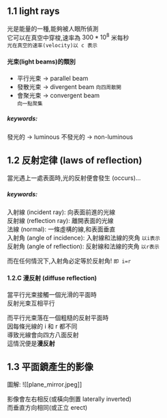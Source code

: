 ## 1.1 light rays
光是能量的一種,能夠被人眼所偵測  
它可以在真空中穿梭,速率為 $300*10^8$ 米每秒  
    `光在真空的速率(velocity)以 c 表示 `


#### 光束(light beams)的類別
- 平行光束 -> parallel beam  
- 發散光束 -> divergent beam
    `向四周散開`
- 會聚光束 -> convergent beam  
    `向一點聚集`

##### keywords:
  發光的 -> luminous
  不發光的 -> non-luminous

## 1.2 反射定律 (laws of reflection)
當光遇上一處表面時,光的反射便會發生 (occurs)...  

##### keywords:
  入射線 (incident ray): 向表面前進的光線  
  反射線 (reflection ray): 離開表面的光線  
  法線 (normal): 一條虛構的線,和表面垂直  
  入射角 (angle of incidence): 入射線和法線的夾角 `以i表示`   
  反射角 (angle of reflection): 反射線和法線的夾角 `以r表示`   

而在任何情況下,入射角必定等於反射角!  `即 i=r`  

#### 1.2.C 漫反射 (diffuse reflection)
當平行光束接觸一個光滑的平面時  
反射光束互相平行

而平行光束落在一個粗糙的反射平面時  
因每條光線的 i 和 r 都不同  
導致光線會向四方八面反射  
這情況便是**漫反射**  

## 1.3 平面鏡產生的影像  
圖解: 
![[plane_mirror.jpeg]]

影像會左右相反(或橫向倒置 laterally inverted)  
而垂直方向相同(或正立 erect)  
